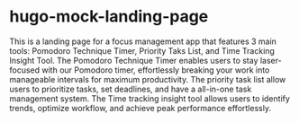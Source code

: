 # hugo-mock-landing-page

This is a landing page for a focus management app that features 3 main tools: Pomodoro Technique Timer, Priority Taks List, and Time Tracking Insight Tool. The Pomodoro Technique Timer enables users to stay laser-focused with our Pomodoro timer, effortlessly breaking your work into manageable intervals for maximum productivity. The priority task list allow users to prioritize tasks, set deadlines, and have a all-in-one task management system. The Time tracking insight tool allows users to identify trends, optimize workflow, and achieve peak performance effortlessly.

